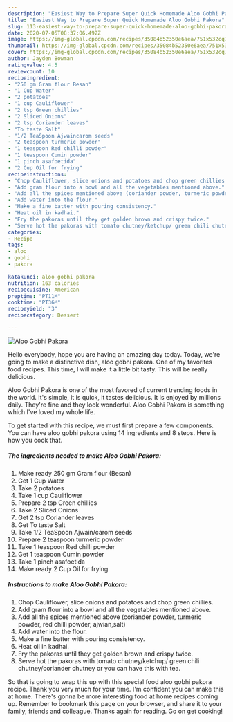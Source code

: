 ```yaml
---
description: "Easiest Way to Prepare Super Quick Homemade Aloo Gobhi Pakora"
title: "Easiest Way to Prepare Super Quick Homemade Aloo Gobhi Pakora"
slug: 113-easiest-way-to-prepare-super-quick-homemade-aloo-gobhi-pakora
date: 2020-07-05T08:37:06.492Z
image: https://img-global.cpcdn.com/recipes/35084b52350e6aea/751x532cq70/aloo-gobhi-pakora-recipe-main-photo.jpg
thumbnail: https://img-global.cpcdn.com/recipes/35084b52350e6aea/751x532cq70/aloo-gobhi-pakora-recipe-main-photo.jpg
cover: https://img-global.cpcdn.com/recipes/35084b52350e6aea/751x532cq70/aloo-gobhi-pakora-recipe-main-photo.jpg
author: Jayden Bowman
ratingvalue: 4.5
reviewcount: 10
recipeingredient:
- "250 gm Gram flour Besan"
- "1 Cup Water"
- "2 potatoes"
- "1 cup Cauliflower"
- "2 tsp Green chillies"
- "2 Sliced Onions"
- "2 tsp Coriander leaves"
- "To taste Salt"
- "1/2 TeaSpoon Ajwaincarom seeds"
- "2 teaspoon turmeric powder"
- "1 teaspoon Red chilli powder"
- "1 teaspoon Cumin powder"
- "1 pinch asafoetida"
- "2 Cup Oil for frying"
recipeinstructions:
- "Chop Cauliflower, slice onions and potatoes and chop green chillies."
- "Add gram flour into a bowl and all the vegetables mentioned above."
- "Add all the spices mentioned above (coriander powder, turmeric powder, red chilli powder, ajwian,salt)"
- "Add water into the flour."
- "Make a fine batter with pouring consistency."
- "Heat oil in kadhai."
- "Fry the pakoras until they get golden brown and crispy twice."
- "Serve hot the pakoras with tomato chutney/ketchup/ green chili chutney/coriander chutney or you can have this with tea."
categories:
- Recipe
tags:
- aloo
- gobhi
- pakora

katakunci: aloo gobhi pakora 
nutrition: 163 calories
recipecuisine: American
preptime: "PT11M"
cooktime: "PT36M"
recipeyield: "3"
recipecategory: Dessert

---
```



![Aloo Gobhi Pakora](https://img-global.cpcdn.com/recipes/35084b52350e6aea/751x532cq70/aloo-gobhi-pakora-recipe-main-photo.jpg)

Hello everybody, hope you are having an amazing day today. Today, we're going to make a distinctive dish, aloo gobhi pakora. One of my favorites food recipes. This time, I will make it a little bit tasty. This will be really delicious.

Aloo Gobhi Pakora is one of the most favored of current trending foods in the world. It's simple, it is quick, it tastes delicious. It is enjoyed by millions daily. They're fine and they look wonderful. Aloo Gobhi Pakora is something which I've loved my whole life.




To get started with this recipe, we must first prepare a few components. You can have aloo gobhi pakora using 14 ingredients and 8 steps. Here is how you cook that.

<!--inarticleads1-->

##### The ingredients needed to make Aloo Gobhi Pakora:

1. Make ready 250 gm Gram flour (Besan)
1. Get 1 Cup Water
1. Take 2 potatoes
1. Take 1 cup Cauliflower
1. Prepare 2 tsp Green chillies
1. Take 2 Sliced Onions
1. Get 2 tsp Coriander leaves
1. Get To taste Salt
1. Take 1/2 TeaSpoon Ajwain/carom seeds
1. Prepare 2 teaspoon turmeric powder
1. Take 1 teaspoon Red chilli powder
1. Get 1 teaspoon Cumin powder
1. Take 1 pinch asafoetida
1. Make ready 2 Cup Oil for frying




<!--inarticleads2-->

##### Instructions to make Aloo Gobhi Pakora:

1. Chop Cauliflower, slice onions and potatoes and chop green chillies.
1. Add gram flour into a bowl and all the vegetables mentioned above.
1. Add all the spices mentioned above (coriander powder, turmeric powder, red chilli powder, ajwian,salt)
1. Add water into the flour.
1. Make a fine batter with pouring consistency.
1. Heat oil in kadhai.
1. Fry the pakoras until they get golden brown and crispy twice.
1. Serve hot the pakoras with tomato chutney/ketchup/ green chili chutney/coriander chutney or you can have this with tea.




So that is going to wrap this up with this special food aloo gobhi pakora recipe. Thank you very much for your time. I'm confident you can make this at home. There's gonna be more interesting food at home recipes coming up. Remember to bookmark this page on your browser, and share it to your family, friends and colleague. Thanks again for reading. Go on get cooking!

